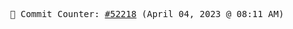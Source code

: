 <p align="center">
    <samp>
        📮 Commit Counter: <a href="https://github.com/Javascript-void0/Javascript-void0/commits/main">#52218</a> (April 04, 2023 @ 08:11 AM)
    </samp>
</p>